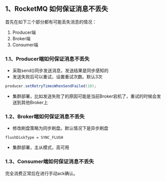 ## 1、RocketMQ 如何保证消息不丢失
首先在如下三个部分都有可能丢失消息的情况：
1. Producer端
2. Broker端
3. Consumer端
### 1.1、Producer端如何保证消息不丢失
- 采取send()同步发送消息，发送结果是同步感知的
- 发送失败后可以重试，设置重试次数。默认3次
```java
producer.setRetryTimesWhenSendFailed(10);
```
- 集群部署，比如发送失败了的原因可能是当前Broker宕机了，重试的时候会发送到其他Broker上
### 1.2、Broker端如何保证消息不丢失
- 修改刷盘策略为同步刷盘。默认情况下是异步刷盘
```
flushDiskType = SYNC_FLUSH
```
- 集群部署，主从模式，高可用
### 1.3、Consumer端如何保证消息不丢失
完全消费正常后在进行手动ack确认。